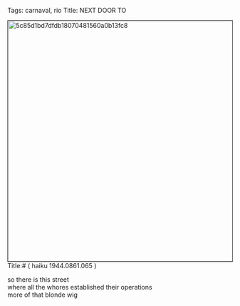 Tags: carnaval, rio
Title: NEXT DOOR TO
  
<p><img src="https://objects.hbvu.su/blotpix/2013/02/11.jpeg" width=540 height=540 alt="5c85d1bd7dfdb18070481560a0b13fc8" border=1>
Title:# ( haiku 1944.0861.065  )  
  
so there is this street  
where all the whores established their operations  
more of that blonde wig  

